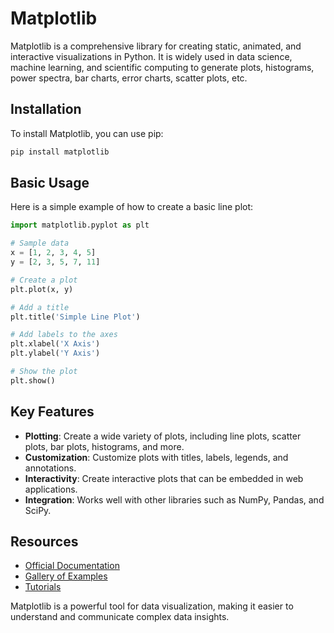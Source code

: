 # Matplotlib

Matplotlib is a comprehensive library for creating static, animated, and interactive visualizations in Python. It is widely used in data science, machine learning, and scientific computing to generate plots, histograms, power spectra, bar charts, error charts, scatter plots, etc.

## Installation

To install Matplotlib, you can use pip:

```bash
pip install matplotlib
```

## Basic Usage

Here is a simple example of how to create a basic line plot:

```python
import matplotlib.pyplot as plt

# Sample data
x = [1, 2, 3, 4, 5]
y = [2, 3, 5, 7, 11]

# Create a plot
plt.plot(x, y)

# Add a title
plt.title('Simple Line Plot')

# Add labels to the axes
plt.xlabel('X Axis')
plt.ylabel('Y Axis')

# Show the plot
plt.show()
```

## Key Features

- **Plotting**: Create a wide variety of plots, including line plots, scatter plots, bar plots, histograms, and more.
- **Customization**: Customize plots with titles, labels, legends, and annotations.
- **Interactivity**: Create interactive plots that can be embedded in web applications.
- **Integration**: Works well with other libraries such as NumPy, Pandas, and SciPy.

## Resources

- [Official Documentation](https://matplotlib.org/stable/contents.html)
- [Gallery of Examples](https://matplotlib.org/stable/gallery/index.html)
- [Tutorials](https://matplotlib.org/stable/tutorials/index.html)

Matplotlib is a powerful tool for data visualization, making it easier to understand and communicate complex data insights.